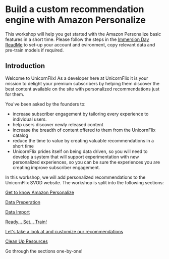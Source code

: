 # Build a custom recommendation engine with Amazon Personalize

This workshop will help you get started with the Amazon Personalize basic features in a short time. Please follow the steps in the [Immersion Day ReadMe](../README.md) to set-up your account and evironment, copy relevant data and pre-train models if required.

## Introduction

Welcome to UnicornFlix! As a developer here at UnicornFlix it is your mission to delight your premium subscribers by helping them discover the best content available on the site with personalized recommendations just for them.

You've been asked by the founders to:

* increase subscriber engagement by tailoring every experience to individual users.
* help users discover newly released content
* increase the breadth of content offered to them from the UnicornFlix catalog
* reduce the time to value by creating valuable recommendations in a short time
* UnicornFlix prides itself on being data driven, so you will need to develop a system that will support experimentation with new personalized experiences, so you can be sure the experiences you are creating improve subscriber engagement.

In this workshop, we will add personalized recommendations to the UnicornFlix SVOD website. The workshop is split into the following sections:

[Get to know Amazon Personalize](./00_Introduction_to_Amazon_Personalize.md)

[Data Preperation](./01_Data_Preperation.ipynb)

[Data Import](./02_Data_Import.ipynb)

[Ready... Set... Train!](./03_Training.ipynb)

[Let's take a look at and customize our recommendations](./04_Inference.ipynb)

[Clean Up Resources](./05_Clean_Up.ipynb)

Go through the sections one-by-one!

